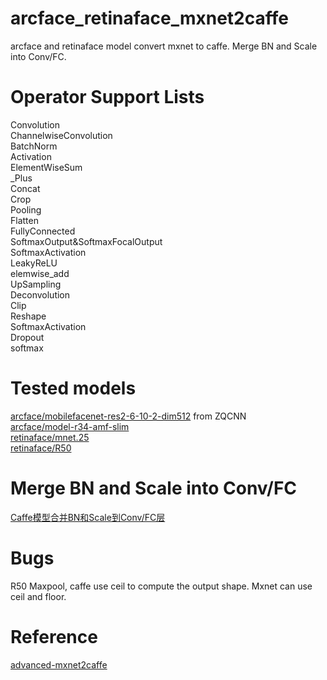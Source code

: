 # arcface_retinaface_mxnet2caffe
arcface and retinaface model convert mxnet to caffe.
Merge BN and Scale into Conv/FC.

# Operator Support Lists
Convolution  
ChannelwiseConvolution  
BatchNorm  
Activation  
ElementWiseSum  
_Plus  
Concat  
Crop  
Pooling  
Flatten  
FullyConnected  
SoftmaxOutput&SoftmaxFocalOutput  
SoftmaxActivation  
LeakyReLU  
elemwise_add  
UpSampling  
Deconvolution  
Clip  
Reshape  
SoftmaxActivation  
Dropout  
softmax  

# Tested models
[arcface/mobilefacenet-res2-6-10-2-dim512](https://pan.baidu.com/s/1_0O3kJ5dMmD-HdRwNR0Hpw#list/path=%2F) from ZQCNN  
[arcface/model-r34-amf-slim](https://github.com/deepinsight/insightface/wiki/Model-Zoo)  
[retinaface/mnet.25](https://github.com/deepinsight/insightface/issues/669)  
[retinaface/R50](https://pan.baidu.com/s/1C6nKq122gJxRhb37vK0_LQ)  

# Merge BN and Scale into Conv/FC
[Caffe模型合并BN和Scale到Conv/FC层](Caffe模型合并BN和Scale到Conv/FC层)  

# Bugs
R50 Maxpool, caffe use ceil to compute the output shape. Mxnet can use ceil and floor.  

# Reference
[advanced-mxnet2caffe](https://github.com/szad670401/advanced-mxnet2caffe)  

